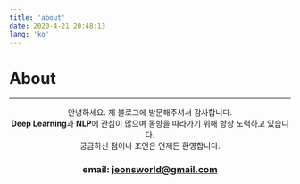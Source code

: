 ```yaml
---
title: 'about'
date: 2020-4-21 20:48:13
lang: 'ko'
---
```


# About
---
<div align="center">

안녕하세요. 제 블로그에 방문해주셔서 감사합니다.  
**Deep Learning**과 **NLP**에 관심이 많으며 동향을 따라가기 위해 항상 노력하고 있습니다.  
궁금하신 점이나 조언은 언제든 환영합니다.

### email: jeonsworld@gmail.com

</div>
